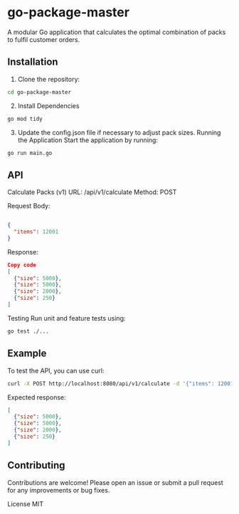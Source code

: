 # go-package-master
A modular Go application that calculates the optimal combination of packs to fulfil customer orders.

## Installation

1. Clone the repository:

```sh
cd go-package-master
```
2. Install Dependencies
```sh
go mod tidy
```

3. Update the config.json file if necessary to adjust pack sizes.
Running the Application
Start the application by running:

```sh
go run main.go
```


## API
Calculate Packs (v1)
URL: /api/v1/calculate
Method: POST

Request Body:
```json

{
  "items": 12001
}
```
Response:
```json
Copy code
[
  {"size": 5000},
  {"size": 5000},
  {"size": 2000},
  {"size": 250}
]
```
Testing
Run unit and feature tests using:

```sh
go test ./...
```

## Example
To test the API, you can use curl:

```sh
curl -X POST http://localhost:8080/api/v1/calculate -d '{"items": 12001}' -H "Content-Type: application/json"
```

Expected response:

```json
[
  {"size": 5000},
  {"size": 5000},
  {"size": 2000},
  {"size": 250}
]
```

## Contributing
Contributions are welcome! Please open an issue or submit a pull request for any improvements or bug fixes.

License
MIT
